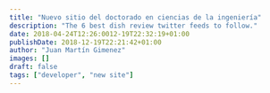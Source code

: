 ```yaml
---
title: "Nuevo sitio del doctorado en ciencias de la ingeniería"
description: "The 6 best dish review twitter feeds to follow."
date: 2018-04-24T12:26:0012-19T22:32:19+01:00
publishDate: 2018-12-19T22:21:42+01:00
author: "Juan Martín Gimenez"
images: []
draft: false
tags: ["developer", "new site"]
---
```

<!--stackedit_data:
eyJoaXN0b3J5IjpbNDA3NTgyMjY3XX0=
-->